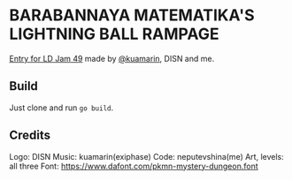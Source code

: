 # BARABANNAYA MATEMATIKA'S LIGHTNING BALL RAMPAGE
[Entry for LD Jam 49](https://ldjam.com/events/ludum-dare/49/lightning-ball-rampage) made by [@kuamarin](https://github.com/kuamarin), DISN and me.
## Build
Just clone and run `go build`.
## Credits
Logo: DISN
Music: kuamarin(exiphase)
Code: neputevshina(me)
Art, levels: all three
Font: https://www.dafont.com/pkmn-mystery-dungeon.font
